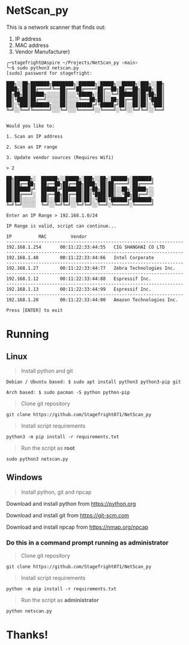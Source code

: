 # NetScan_py
This is a network scanner that finds out:
1. IP address
2. MAC address
3. Vendor Manufacturer)

```
╭─stagefright@Aspire ~/Projects/NetScan_py ‹main› 
╰─$ sudo python3 netscan.py                                                                                                                               
[sudo] password for stagefright: 

███╗░░██╗███████╗████████╗░██████╗░█████╗░░█████╗░███╗░░██╗
████╗░██║██╔════╝╚══██╔══╝██╔════╝██╔══██╗██╔══██╗████╗░██║
██╔██╗██║█████╗░░░░░██║░░░╚█████╗░██║░░╚═╝███████║██╔██╗██║
██║╚████║██╔══╝░░░░░██║░░░░╚═══██╗██║░░██╗██╔══██║██║╚████║
██║░╚███║███████╗░░░██║░░░██████╔╝╚█████╔╝██║░░██║██║░╚███║
╚═╝░░╚══╝╚══════╝░░░╚═╝░░░╚═════╝░░╚════╝░╚═╝░░╚═╝╚═╝░░╚══╝


Would you like to:

1. Scan an IP address

2. Scan an IP range

3. Update vendor sources (Requires Wifi)

> 2

██╗██████╗░  ██████╗░░█████╗░███╗░░██╗░██████╗░███████╗
██║██╔══██╗  ██╔══██╗██╔══██╗████╗░██║██╔════╝░██╔════╝
██║██████╔╝  ██████╔╝███████║██╔██╗██║██║░░██╗░█████╗░░
██║██╔═══╝░  ██╔══██╗██╔══██║██║╚████║██║░░╚██╗██╔══╝░░
██║██║░░░░░  ██║░░██║██║░░██║██║░╚███║╚██████╔╝███████╗
╚═╝╚═╝░░░░░  ╚═╝░░╚═╝╚═╝░░╚═╝╚═╝░░╚══╝░╚═════╝░╚══════╝

Enter an IP Range > 192.168.1.0/24

IP Range is valid, script can continue...

IP			MAC			Vendor
------------------------------------------------------------------
192.168.1.254		00:11:22:33:44:55	CIG SHANGHAI CO LTD
------------------------------------------------------------------
192.168.1.48		00:11:22:33:44:66	Intel Corporate
------------------------------------------------------------------
192.168.1.27		00:11:22:33:44:77	Zebra Technologies Inc.
------------------------------------------------------------------
192.168.1.12		00:11:22:33:44:88	Espressif Inc.
------------------------------------------------------------------
192.168.1.13		00:11:22:33:44:99	Espressif Inc.
------------------------------------------------------------------
192.168.1.28		00:11:22:33:44:00	Amazon Technologies Inc.

Press [ENTER] to exit

```

<!-- windows requires npcap -->

# Running

## Linux
> Install python and git
```
Debian / Ubuntu based: $ sudo apt install python3 python3-pip git

Arch based: $ sudo pacman -S python python-pip
```

> Clone git repository
```
git clone https://github.com/Stagefright071/NetScan_py
```

> Install script requirements
```
python3 -m pip install -r requirements.txt
```

> Run the script as **root**
```
sudo python3 netscan.py
```

## Windows

> Install python, git and npcap

Download and install python from https://python.org

Download and install git from https://git-scm.com

Download and install npcap from https://nmap.org/npcap

### **Do this in a command prompt running as administrator**

> Clone git repository
```
git clone https://github.com/Stagefright071/NetScan_py
```

> Install script requirements
```
python -m pip install -r requirements.txt
```

> Run the script as **administrator**
```
python netscan.py
```

# Thanks!
